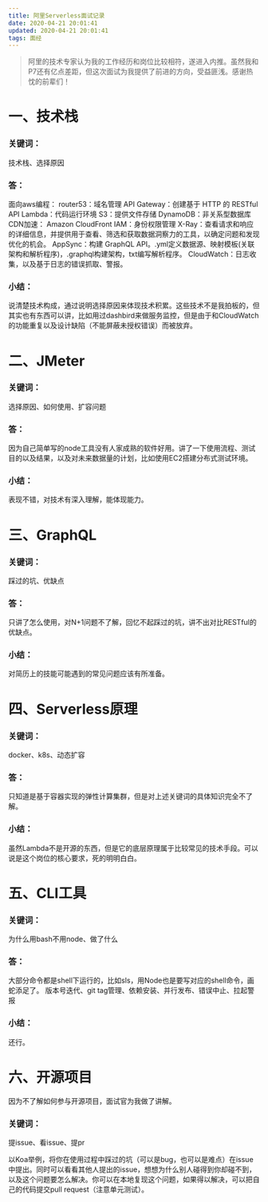```yaml
---
title: 阿里Serverless面试记录
date: 2020-04-21 20:01:41
updated: 2020-04-21 20:01:41
tags: 面经
---
```


> 阿里的技术专家认为我的工作经历和岗位比较相符，遂进入内推。虽然我和P7还有亿点差距，但这次面试为我提供了前进的方向，受益匪浅。感谢热忱的前辈们！

<!-- more -->

# 一、技术栈
### 关键词：
技术栈、选择原因
    
### 答：
面向aws编程： 
router53：域名管理
API Gateway：创建基于 HTTP 的 RESTful API
Lambda：代码运行环境
S3：提供文件存储
DynamoDB：非关系型数据库
CDN加速： Amazon CloudFront 
IAM：身份权限管理
X-Ray：查看请求和响应的详细信息，并提供用于查看、筛选和获取数据洞察力的工具，以确定问题和发现优化的机会。
AppSync：构建 GraphQL API。.yml定义数据源、映射模板(关联架构和解析程序)，.graphql构建架构，txt编写解析程序。
CloudWatch：日志收集，以及基于日志的错误抓取、警报。

### 小结：
说清楚技术构成，通过说明选择原因来体现技术积累。这些技术不是我拍板的，但其实也有东西可以讲，比如用过dashbird来做服务监控，但是由于和CloudWatch的功能重复以及设计缺陷（不能屏蔽未授权错误）而被放弃。

# 二、JMeter
### 关键词：
选择原因、如何使用、扩容问题

### 答：
因为自己简单写的node工具没有人家成熟的软件好用。讲了一下使用流程、测试目的以及结果，以及对未来数据量的计划，比如使用EC2搭建分布式测试环境。

### 小结：
表现不错，对技术有深入理解，能体现能力。

# 三、GraphQL
### 关键词：
踩过的坑、优缺点

### 答：
只讲了怎么使用，对N+1问题不了解，回忆不起踩过的坑，讲不出对比RESTful的优缺点。

### 小结：
对简历上的技能可能遇到的常见问题应该有所准备。

# 四、Serverless原理
### 关键词：
docker、k8s、动态扩容

### 答：
只知道是基于容器实现的弹性计算集群，但是对上述关键词的具体知识完全不了解。

### 小结：
虽然Lambda不是开源的东西，但是它的底层原理属于比较常见的技术手段。可以说是这个岗位的核心要求，死的明明白白。

# 五、CLI工具
### 关键词：
为什么用bash不用node、做了什么

### 答：
大部分命令都是shell下运行的，比如sls，用Node也是要写对应的shell命令，画蛇添足了。
版本号迭代、git tag管理、依赖安装、并行发布、错误中止、拉起警报

### 小结：
还行。

# 六、开源项目
因为不了解如何参与开源项目，面试官为我做了讲解。

### 关键词：
提issue、看issue、提pr

以Koa举例，将你在使用过程中踩过的坑（可以是bug，也可以是难点）在issue中提出。同时可以看看其他人提出的issue，想想为什么别人碰得到你却碰不到，以及这个问题要怎么解决。你可以在本地复现这个问题，如果得以解决，可以把自己的代码提交pull request（注意单元测试）。
